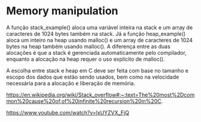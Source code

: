 # Memory manipulation
 
 A função stack_example() aloca uma variável inteira na stack e um array de caracteres de 1024 bytes também na stack. Já a função heap_example() aloca um inteiro na heap usando malloc() e um array de caracteres de 1024 bytes na heap também usando malloc(). A diferença entre as duas alocações é que a stack é gerenciada automaticamente pelo compilador, enquanto a alocação na heap requer o uso explícito de malloc().

A escolha entre stack e heap em C deve ser feita com base no tamanho e escopo dos dados que estão sendo usados, bem como na velocidade necessária para a alocação e liberação de memória.

https://en.wikipedia.org/wiki/Stack_overflow#:~:text=The%20most%2Dcommon%20cause%20of,of%20infinite%20recursion%20in%20C.

https://www.youtube.com/watch?v=lxUYZVX_FjQ
